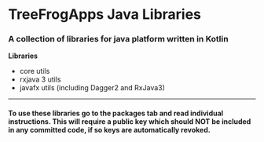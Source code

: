 # TreeFrogApps Java Libraries

### A collection of libraries for java platform written in Kotlin


**Libraries**

- core utils
- rxjava 3 utils
- javafx utils (including Dagger2 and RxJava3)

---

#### To use these libraries go to the packages tab and read individual instructions.  This will require a public key which should NOT be included in any committed code, if so keys are automatically revoked.

